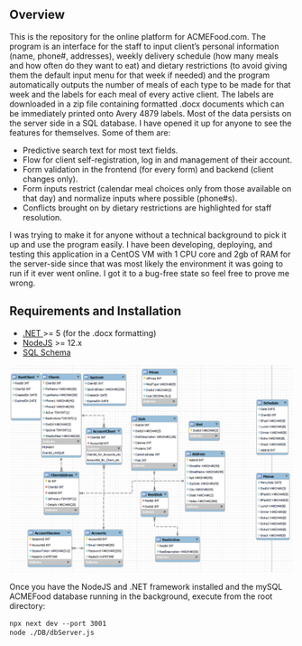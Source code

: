 ## Overview
This is the repository for the online platform for ACMEFood.com. The program is an interface for the staff to input client’s personal information (name, phone#, addresses), weekly delivery schedule (how many meals and how often do they want to eat) and dietary restrictions (to avoid giving them the default input menu for that week if needed) and the program automatically outputs the number of meals of each type to be made for that week and the labels for each meal of every active client. The labels are downloaded in a zip file containing formatted .docx documents which can be immediately printed onto Avery 4879 labels. Most of the data persists on the server side in a SQL database. I have opened it up for anyone to see the features for themselves. Some of them are:
-	Predictive search text for most text fields.
-	Flow for client self-registration, log in and management of their account.
-	Form validation in the frontend (for every form) and backend (client changes only).
-	Form inputs restrict (calendar meal choices only from those available on that day) and normalize inputs where possible (phone#s).
-	Conflicts brought on by dietary restrictions are highlighted for staff resolution.

I was trying to make it for anyone without a technical background to pick it up and use the program easily. I have been developing, deploying, and testing this application in a CentOS VM with 1 CPU core and 2gb of RAM for the server-side since that was most likely the environment it was going to run if it ever went online. I got it to a bug-free state so feel free to prove me wrong.

## Requirements and Installation
-  [.NET ](https://dotnet.microsoft.com/en-us/download) \>= 5 (for the .docx formatting)
- [NodeJS](https://nodejs.org/en/) \>= 12.x
-	[SQL Schema](https://github.com/rardlc/ACMEFood/blob/main/DB/createACMEFoodSchema.sql)

![The App's SQL Schema screenshot from MySQL Workbench](https://github.com/rardlc/ACMEFood/blob/main/public/ACMEFoodSchema.png)


Once you have the NodeJS and .NET framework installed and the mySQL ACMEFood database running in the background, execute from the root directory:

    npx next dev --port 3001
    node ./DB/dbServer.js



